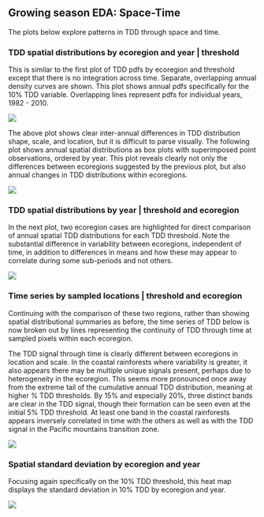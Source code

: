 


##
##
## Growing season EDA: Space-Time

The plots below explore patterns in TDD through space and time.



### TDD spatial distributions by ecoregion and year | threshold

This is similar to the first plot of TDD pdfs by ecoregion and threshold
except that there is no integration across time.
Separate, overlapping annual density curves are shown.
This plot shows annual pdfs specifically for the 10% TDD variable.
Overlapping lines represent pdfs for individual years, 1982 - 2010.

![](gs_eda3_files/figure-html/plot_tdd_02a-1.png) 

The above plot shows clear inter-annual differences in TDD distribution shape, scale, and location,
but it is difficult to parse visually.
The following plot shows annual spatial distributions as box plots with superimposed point observations,
ordered by year.
This plot reveals clearly not only the differences between ecoregions suggested by the previous plot,
but also annual changes in TDD distributions within ecoregions.

![](gs_eda3_files/figure-html/plot_tdd_02b-1.png) 

### TDD spatial distributions by year | threshold and ecoregion

In the next plot, two ecoregion cases are highlighted for direct comparison of annual spatial TDD distributions for each TDD threshold.
Note the substantial difference in variability between ecoregions, independent of time,
in addition to differences in means and how these may appear to correlate during some sub-periods and not others.

![](gs_eda3_files/figure-html/plot_tdd_02c-1.png) 

### Time series by sampled locations | threshold and ecoregion

Continuing with the comparison of these two regions,
rather than showing spatial distributional summaries as before,
the time series of TDD below is now broken out by lines representing the continuity of TDD through time at sampled pixels within each ecoregion.

The TDD signal through time is clearly different between ecoregions in location and scale.
In the coastal rainforests where variability is greater, it also appears there may be multiple unique signals present,
perhaps due to heterogeneity in the ecoregion.
This seems more pronounced once away from the extreme tail of the cumulative annual TDD distribution,
meaning at higher % TDD thresholds.
By 15% and especially 20%, three distinct bands are clear in the TDD signal, though their formation can be seen even at the initial 5% TDD threshold.
At least one band in the coastal rainforests appears inversely correlated in time with the others as well as with the TDD signal in the Pacific mountains transition zone.

![](gs_eda3_files/figure-html/plot_tdd_02d-1.png) 

### Spatial standard deviation by ecoregion and year

Focusing again specifically on the 10% TDD threshold,
this heat map displays the standard deviation in 10% TDD by ecoregion and year.

![](gs_eda3_files/figure-html/plot_tdd_02e-1.png) 
